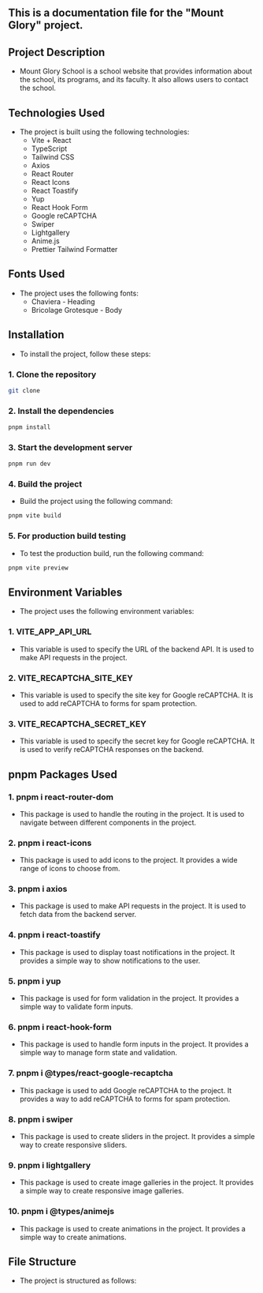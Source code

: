 ## This is a documentation file for the "Mount Glory" project.

## Project Description

- Mount Glory School is a school website that provides information about the school, its programs, and its faculty. It also allows users to contact the school.

## Technologies Used

- The project is built using the following technologies:
  - Vite + React
  - TypeScript
  - Tailwind CSS
  - Axios
  - React Router
  - React Icons
  - React Toastify
  - Yup
  - React Hook Form
  - Google reCAPTCHA
  - Swiper
  - Lightgallery
  - Anime.js
  - Prettier Tailwind Formatter

## Fonts Used

- The project uses the following fonts:
  - Chaviera - Heading
  - Bricolage Grotesque - Body

## Installation

- To install the project, follow these steps:

### 1. Clone the repository

```bash
git clone
```

### 2. Install the dependencies

```bash
pnpm install
```

### 3. Start the development server

```bash
pnpm run dev
```

### 4. Build the project

- Build the project using the following command:

```bash
pnpm vite build
```

### 5. For production build testing

- To test the production build, run the following command:

```bash
pnpm vite preview
```

## Environment Variables

- The project uses the following environment variables:

### 1. VITE_APP_API_URL

- This variable is used to specify the URL of the backend API. It is used to make API requests in the project.

### 2. VITE_RECAPTCHA_SITE_KEY

- This variable is used to specify the site key for Google reCAPTCHA. It is used to add reCAPTCHA to forms for spam protection.

### 3. VITE_RECAPTCHA_SECRET_KEY

- This variable is used to specify the secret key for Google reCAPTCHA. It is used to verify reCAPTCHA responses on the backend.

## pnpm Packages Used

### 1. pnpm i react-router-dom

- This package is used to handle the routing in the project. It is used to navigate between different components in the project.

### 2. pnpm i react-icons

- This package is used to add icons to the project. It provides a wide range of icons to choose from.

### 3. pnpm i axios

- This package is used to make API requests in the project. It is used to fetch data from the backend server.

### 4. pnpm i react-toastify

- This package is used to display toast notifications in the project. It provides a simple way to show notifications to the user.

### 5. pnpm i yup

- This package is used for form validation in the project. It provides a simple way to validate form inputs.

### 6. pnpm i react-hook-form

- This package is used to handle form inputs in the project. It provides a simple way to manage form state and validation.

### 7. pnpm i @types/react-google-recaptcha

- This package is used to add Google reCAPTCHA to the project. It provides a way to add reCAPTCHA to forms for spam protection.

### 8. pnpm i swiper

- This package is used to create sliders in the project. It provides a simple way to create responsive sliders.

### 9. pnpm i lightgallery

- This package is used to create image galleries in the project. It provides a simple way to create responsive image galleries.

### 10. pnpm i @types/animejs

- This package is used to create animations in the project. It provides a simple way to create animations.

## File Structure

- The project is structured as follows:
